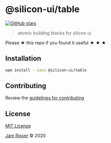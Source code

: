 # @silicon-ui/table

[![GitHub stars](https://img.shields.io/github/stars/codejamninja/table.svg?style=social&label=Stars)](https://github.com/codejamninja/silicon-ui)

> atomic building blocks for silicon ui

Please ★ this repo if you found it useful ★ ★ ★

## Installation

```sh
npm install --save @silicon-ui/table
```

## Contributing

Review the [guidelines for contributing](https://github.com/codejamninja/silicon-ui/blob/master/CONTRIBUTING.md)

## License

[MIT License](https://github.com/codejamninja/silicon-ui/blob/master/LICENSE)

[Jam Risser](https://codejam.ninja) © 2020
